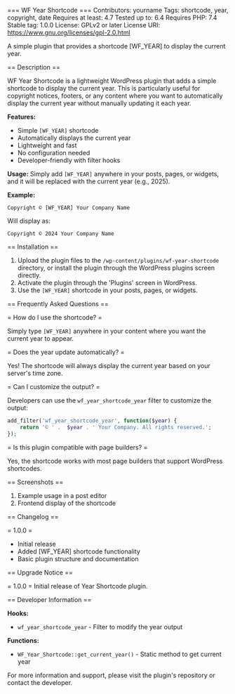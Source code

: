 === WF Year Shortcode ===
Contributors: yourname
Tags: shortcode, year, copyright, date
Requires at least: 4.7
Tested up to: 6.4
Requires PHP: 7.4
Stable tag: 1.0.0
License: GPLv2 or later
License URI: https://www.gnu.org/licenses/gpl-2.0.html

A simple plugin that provides a shortcode [WF_YEAR] to display the current year.

== Description ==

WF Year Shortcode is a lightweight WordPress plugin that adds a simple shortcode to display the current year. This is particularly useful for copyright notices, footers, or any content where you want to automatically display the current year without manually updating it each year.

**Features:**
* Simple `[WF_YEAR]` shortcode
* Automatically displays the current year
* Lightweight and fast
* No configuration needed
* Developer-friendly with filter hooks

**Usage:**
Simply add `[WF_YEAR]` anywhere in your posts, pages, or widgets, and it will be replaced with the current year (e.g., 2025).

**Example:**
```
Copyright © [WF_YEAR] Your Company Name
```
Will display as:
```
Copyright © 2024 Your Company Name
```

== Installation ==

1. Upload the plugin files to the `/wp-content/plugins/wf-year-shortcode` directory, or install the plugin through the WordPress plugins screen directly.
2. Activate the plugin through the 'Plugins' screen in WordPress.
3. Use the `[WF_YEAR]` shortcode in your posts, pages, or widgets.

== Frequently Asked Questions ==

= How do I use the shortcode? =

Simply type `[WF_YEAR]` anywhere in your content where you want the current year to appear.

= Does the year update automatically? =

Yes! The shortcode will always display the current year based on your server's time zone.

= Can I customize the output? =

Developers can use the `wf_year_shortcode_year` filter to customize the output:

```php
add_filter('wf_year_shortcode_year', function($year) {
    return '© ' .  $year . ' Your Company. All rights reserved.';
});
```

= Is this plugin compatible with page builders? =

Yes, the shortcode works with most page builders that support WordPress shortcodes.

== Screenshots ==

1. Example usage in a post editor
2. Frontend display of the shortcode

== Changelog ==

= 1.0.0 =
* Initial release
* Added [WF_YEAR] shortcode functionality
* Basic plugin structure and documentation

== Upgrade Notice ==

= 1.0.0 =
Initial release of Year Shortcode plugin.

== Developer Information ==

**Hooks:**
* `wf_year_shortcode_year` - Filter to modify the year output

**Functions:**
* `WF_Year_Shortcode::get_current_year()` - Static method to get current year

For more information and support, please visit the plugin's repository or contact the developer.
